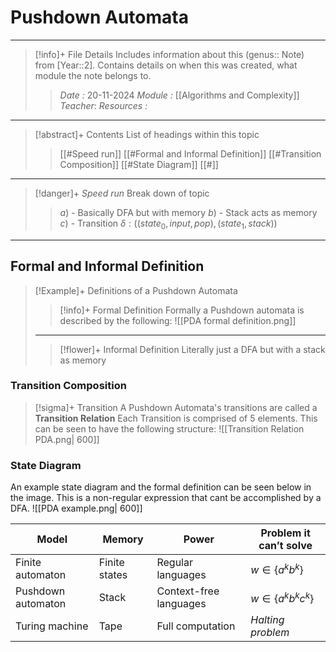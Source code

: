 # Pushdown Automata
---
> [!info]+ File Details
> Includes information about this (genus:: Note) from [Year::2]. Contains details on when this was created, what module the note belongs to.
> > *Date :*  20-11-2024
> > *Module :* [[Algorithms and Complexity]]
> > *Teacher*: 
> > *Resources :*

---
> [!abstract]+ Contents
> List of headings within this topic
> > [[#Speed run]]
> [[#Formal and Informal Definition]]
> [[#Transition Composition]]
> [[#State Diagram]]
> [[#]]

--- 
> [!danger]+ *Speed run*
> Break down of topic 
> > $a)$ -  Basically DFA but with memory
> $b)$ -  Stack acts as memory
> $c)$ - Transition $\delta : ((state_0,input,pop), (state_1,stack))$

---

## Formal and Informal Definition 

> [!Example]+ Definitions  of a Pushdown Automata 
> > [!info]+ Formal Definition 
> > Formally a Pushdown automata is described by the following: 
> > ![[PDA formal definition.png]]
> > 
>  ---
> > [!flower]+ Informal Definition 
> > Literally just a DFA but with a stack as memory
> > 

### Transition Composition

> [!sigma]+ Transition
> A Pushdown Automata's transitions are called a **Transition Relation**
> Each Transition is comprised of 5 elements. This can be seen to have the following structure: 
> ![[Transition Relation PDA.png| 600]]
> 

### State Diagram 
An example state diagram and the formal definition can be seen below in the image. This is a non-regular expression that cant be accomplished by a DFA. 
![[PDA example.png| 600]]

| **Model**          | **Memory**    | **Power**              | **Problem it can’t solve** |
| ------------------ | ------------- | ---------------------- | -------------------------- |
| Finite automaton   | Finite states | Regular languages      | $w \in \{ a^k b^k\}$       |
| Pushdown automaton | Stack         | Context-free languages | $w \in \{ a^k b^k c^k\}$   |
| Turing machine     | Tape          | Full computation       | $Halting$ $problem$        |

